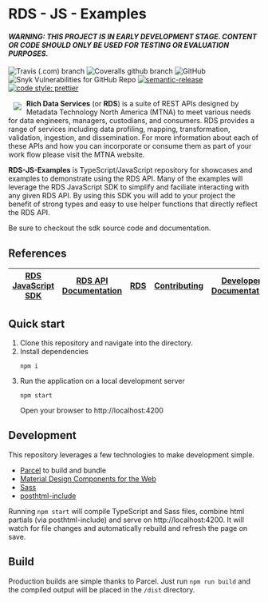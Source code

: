 # RDS - JS - Examples
#### _WARNING: THIS PROJECT IS IN EARLY DEVELOPMENT STAGE. CONTENT OR CODE SHOULD ONLY BE USED FOR TESTING OR EVALUATION PURPOSES._

![Travis (.com) branch](https://img.shields.io/travis/com/mtna/rds-js?style=for-the-badge)
![Coveralls github branch](https://img.shields.io/coveralls/github/mtna/rds-js?style=for-the-badge)
![GitHub](https://img.shields.io/github/license/mtna/rds-js-examples?style=for-the-badge)
![Snyk Vulnerabilities for GitHub Repo](https://img.shields.io/snyk/vulnerabilities/github/mtna/rds-js-examples?style=for-the-badge)
[![semantic-release](https://img.shields.io/badge/%20%20%F0%9F%93%A6%F0%9F%9A%80-semantic--release-e10079.svg?style=for-the-badge)](https://github.com/semantic-release/semantic-release)
[![code style: prettier](https://img.shields.io/badge/code_style-prettier-ff69b4.svg?style=for-the-badge)](https://github.com/prettier/prettier)

<a href="https://www2.richdataservices.com"><img src="https://www2.richdataservices.com/assets/logo.svg" align="left" target="_blank" hspace="10" vspace="6" style="max-width: 200px"></a>

**Rich Data Services** (or **RDS**) is a suite of REST APIs designed by Metadata Technology North America (MTNA) to meet various needs for data engineers, managers, custodians, and consumers. RDS provides a range of services including data profiling, mapping, transformation, validation, ingestion, and dissemination. For more information about each of these APIs and how you can incorporate or consume them as part of your work flow please visit the MTNA website.

**RDS-JS-Examples** is TypeScript/JavaScript repository for showcases and examples to demonstrate using the RDS API. Many of the examples will leverage the RDS JavaScript SDK to simplify and faciliate interacting with any given RDS API. By using this SDK you will add to your project the benefit of strong types and easy to use helper functions that directly reflect the RDS API.

Be sure to checkout the sdk source code and documentation.

## References
[RDS JavaScript SDK](https://github.com/mtna/rds-js) | [RDS API Documentation](https://covid19.richdataservices.com/rds/swagger/) | [RDS](https://www.richdataservices.com/) | [Contributing](CONTRIBUTING.md) | [Developer Documentation](DEVELOPER.md) | [Changelog](CHANGELOG.md)
|---|---|---|---|---|---|

## Quick start

1. Clone this repository and navigate into the directory.
2. Install dependencies
    ```shell
    npm i
    ```
3. Run the application on a local development server
    ```
    npm start
    ```
    Open your browser to http://localhost:4200

## Development
This repository leverages a few technologies to make development simple.
* [Parcel](https://parceljs.org/) to build and bundle
* [Material Design Components for the Web](https://github.com/material-components/material-components-web/)
* [Sass](https://sass-lang.com/)
* [posthtml-include](https://github.com/posthtml/posthtml-include)

Running `npm start` will compile TypeScript and Sass files, combine html partials (via posthtml-include) and serve on http://localhost:4200. It will watch for file changes and automatically rebuild and refresh the page on save.

## Build
Production builds are simple thanks to Parcel. Just run `npm run build` and the compiled output will be placed in the `/dist` directory.